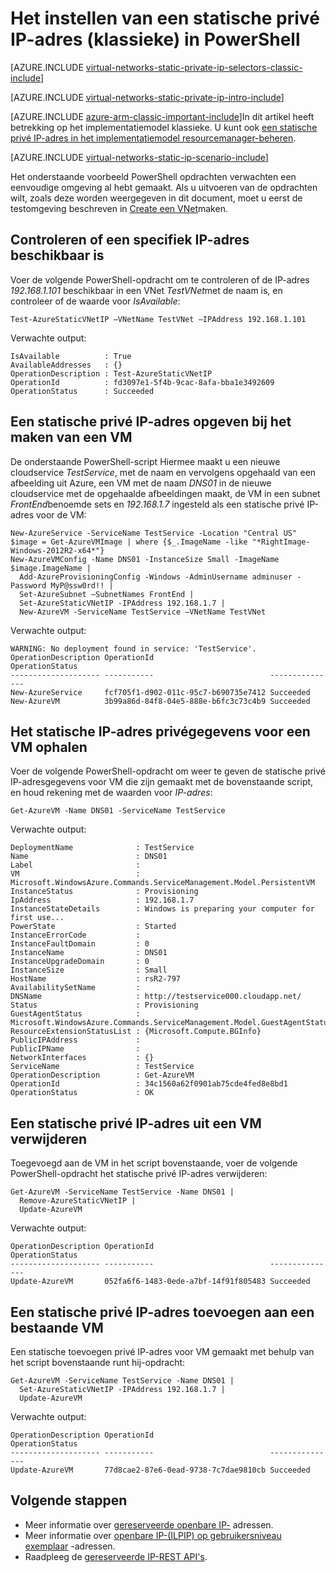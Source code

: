 <properties 
   pageTitle="Het instellen van een statische privé IP-adres in de klassieke modus via PowerShell | Microsoft Azure"
   description="Lidmaatschap statische privé IP-adressen (Spanningsdips) en hoe u ze kunt beheren in de klassieke modus en PowerShell"
   services="virtual-network"
   documentationCenter="na"
   authors="jimdial"
   manager="carmonm"
   editor="tysonn"
   tags="azure-service-management"
/>
<tags 
   ms.service="virtual-network"
   ms.devlang="na"
   ms.topic="article"
   ms.tgt_pltfrm="na"
   ms.workload="infrastructure-services"
   ms.date="02/02/2016"
   ms.author="jdial" />

# <a name="how-to-set-a-static-private-ip-address-classic-in-powershell"></a>Het instellen van een statische privé IP-adres (klassieke) in PowerShell

[AZURE.INCLUDE [virtual-networks-static-private-ip-selectors-classic-include](../../includes/virtual-networks-static-private-ip-selectors-classic-include.md)]

[AZURE.INCLUDE [virtual-networks-static-private-ip-intro-include](../../includes/virtual-networks-static-private-ip-intro-include.md)]

[AZURE.INCLUDE [azure-arm-classic-important-include](../../includes/azure-arm-classic-important-include.md)]In dit artikel heeft betrekking op het implementatiemodel klassieke. U kunt ook [een statische privé IP-adres in het implementatiemodel resourcemanager-beheren](virtual-networks-static-private-ip-arm-ps.md).

[AZURE.INCLUDE [virtual-networks-static-ip-scenario-include](../../includes/virtual-networks-static-ip-scenario-include.md)]

Het onderstaande voorbeeld PowerShell opdrachten verwachten een eenvoudige omgeving al hebt gemaakt. Als u uitvoeren van de opdrachten wilt, zoals deze worden weergegeven in dit document, moet u eerst de testomgeving beschreven in [Create een VNet](virtual-networks-create-vnet-classic-netcfg-ps.md)maken.

## <a name="how-to-verify-if-a-specific-ip-address-is-available"></a>Controleren of een specifiek IP-adres beschikbaar is
Voer de volgende PowerShell-opdracht om te controleren of de IP-adres *192.168.1.101* beschikbaar in een VNet *TestVNet*met de naam is, en controleer of de waarde voor *IsAvailable*:

    Test-AzureStaticVNetIP –VNetName TestVNet –IPAddress 192.168.1.101 

Verwachte output:

    IsAvailable          : True
    AvailableAddresses   : {}
    OperationDescription : Test-AzureStaticVNetIP
    OperationId          : fd3097e1-5f4b-9cac-8afa-bba1e3492609
    OperationStatus      : Succeeded

## <a name="how-to-specify-a-static-private-ip-address-when-creating-a-vm"></a>Een statische privé IP-adres opgeven bij het maken van een VM
De onderstaande PowerShell-script Hiermee maakt u een nieuwe cloudservice *TestService*, met de naam en vervolgens opgehaald van een afbeelding uit Azure, een VM met de naam *DNS01* in de nieuwe cloudservice met de opgehaalde afbeeldingen maakt, de VM in een subnet *FrontEnd*benoemde sets en *192.168.1.7* ingesteld als een statische privé IP-adres voor de VM:

    New-AzureService -ServiceName TestService -Location "Central US"
    $image = Get-AzureVMImage | where {$_.ImageName -like "*RightImage-Windows-2012R2-x64*"}
    New-AzureVMConfig -Name DNS01 -InstanceSize Small -ImageName $image.ImageName |
      Add-AzureProvisioningConfig -Windows -AdminUsername adminuser -Password MyP@ssw0rd!! |
      Set-AzureSubnet –SubnetNames FrontEnd |
      Set-AzureStaticVNetIP -IPAddress 192.168.1.7 |
      New-AzureVM -ServiceName TestService –VNetName TestVNet

Verwachte output:

    WARNING: No deployment found in service: 'TestService'.
    OperationDescription OperationId                          OperationStatus
    -------------------- -----------                          ---------------
    New-AzureService     fcf705f1-d902-011c-95c7-b690735e7412 Succeeded      
    New-AzureVM          3b99a86d-84f8-04e5-888e-b6fc3c73c4b9 Succeeded  

## <a name="how-to-retrieve-static-private-ip-address-information-for-a-vm"></a>Het statische IP-adres privégegevens voor een VM ophalen
Voer de volgende PowerShell-opdracht om weer te geven de statische privé IP-adresgegevens voor VM die zijn gemaakt met de bovenstaande script, en houd rekening met de waarden voor *IP-adres*:

    Get-AzureVM -Name DNS01 -ServiceName TestService

Verwachte output:

    DeploymentName              : TestService
    Name                        : DNS01
    Label                       : 
    VM                          : Microsoft.WindowsAzure.Commands.ServiceManagement.Model.PersistentVM
    InstanceStatus              : Provisioning
    IpAddress                   : 192.168.1.7
    InstanceStateDetails        : Windows is preparing your computer for first use...
    PowerState                  : Started
    InstanceErrorCode           : 
    InstanceFaultDomain         : 0
    InstanceName                : DNS01
    InstanceUpgradeDomain       : 0
    InstanceSize                : Small
    HostName                    : rsR2-797
    AvailabilitySetName         : 
    DNSName                     : http://testservice000.cloudapp.net/
    Status                      : Provisioning
    GuestAgentStatus            : Microsoft.WindowsAzure.Commands.ServiceManagement.Model.GuestAgentStatus
    ResourceExtensionStatusList : {Microsoft.Compute.BGInfo}
    PublicIPAddress             : 
    PublicIPName                : 
    NetworkInterfaces           : {}
    ServiceName                 : TestService
    OperationDescription        : Get-AzureVM
    OperationId                 : 34c1560a62f0901ab75cde4fed8e8bd1
    OperationStatus             : OK

## <a name="how-to-remove-a-static-private-ip-address-from-a-vm"></a>Een statische privé IP-adres uit een VM verwijderen
Toegevoegd aan de VM in het script bovenstaande, voer de volgende PowerShell-opdracht het statische privé IP-adres verwijderen:
    
    Get-AzureVM -ServiceName TestService -Name DNS01 |
      Remove-AzureStaticVNetIP |
      Update-AzureVM

Verwachte output:

    OperationDescription OperationId                          OperationStatus
    -------------------- -----------                          ---------------
    Update-AzureVM       052fa6f6-1483-0ede-a7bf-14f91f805483 Succeeded

## <a name="how-to-add-a-static-private-ip-address-to-an-existing-vm"></a>Een statische privé IP-adres toevoegen aan een bestaande VM
Een statische toevoegen privé IP-adres voor VM gemaakt met behulp van het script bovenstaande runt hij-opdracht:

    Get-AzureVM -ServiceName TestService -Name DNS01 |
      Set-AzureStaticVNetIP -IPAddress 192.168.1.7 |
      Update-AzureVM

Verwachte output:

    OperationDescription OperationId                          OperationStatus
    -------------------- -----------                          ---------------
    Update-AzureVM       77d8cae2-87e6-0ead-9738-7c7dae9810cb Succeeded 

## <a name="next-steps"></a>Volgende stappen

- Meer informatie over [gereserveerde openbare IP-](virtual-networks-reserved-public-ip.md) adressen.
- Meer informatie over [openbare IP-(ILPIP) op gebruikersniveau exemplaar](virtual-networks-instance-level-public-ip.md) -adressen.
- Raadpleeg de [gereserveerde IP-REST API's](https://msdn.microsoft.com/library/azure/dn722420.aspx).
